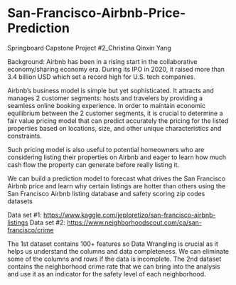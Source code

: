 # San-Francisco-Airbnb-Price-Prediction
Springboard Capstone Project #2_Christina Qinxin Yang

Background:
Airbnb has been in a rising start in the collaborative economy/sharing economy era. During its IPO in 2020, it raised more than 3.4 billion USD which set a record high for U.S. tech companies.

Airbnb’s business model is simple but yet sophisticated. It attracts and manages 2 customer segments: hosts and travelers by providing a seamless online booking experience. In order to maintain economic equilibrium between the 2 customer segments, it is crucial to determine a fair value pricing model that can predict accurately the pricing for the listed properties based on locations, size, and other unique characteristics and constraints. 

Such pricing model is also useful to potential homeowners who are considering listing their properties on Airbnb and eager to learn how much cash flow the property can generate before really listing it.

We can build a prediction model to forecast what drives the San Francisco Airbnb price and learn why certain  listings are hotter than others using the San Francisco Airbnb listing database and safety scoring zip codes datasets

Data set #1: https://www.kaggle.com/jeploretizo/san-francisco-airbnb-listings
Data set #2: https://www.neighborhoodscout.com/ca/san-francisco/crime

The 1st dataset contains 100+ features so Data Wrangling is crucial as it helps us understand the columns and data completeness. We can eliminate some of the columns and rows if the data is incomplete. The 2nd dataset contains the neighborhood crime rate that we can bring into the analysis and use it as an indicator for the safety level of each neighborhood.
